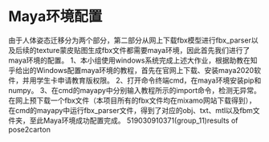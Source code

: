 # Maya环境配置
由于人体姿态迁移分为两个部分，第二部分从网上下载fbx模型进行fbx_parser以及后续的texture蒙皮贴图生成fbx文件都需要maya环境，因此首先我们进行了maya环境的配置。
1、本小组使用windows系统完成上述大作业，根据助教在知乎给出的Windows配置maya环境的教程，首先在官网上下载、安装maya2020软件，并用学生卡申请教育版权限。
2、打开命令终端cmd，在maya环境安装pip和numpy。
3、在cmd的mayapy中分别输入教程所示的import命令，检测无异常。
在网上预下载一个fbx文件（本项目所有的fbx文件均在mixamo网站下载得到），在cmd的mayapy中运行fbx_parser文件，得到了对应的obj、txt、mtl以及fbm文件夹，至此Maya环境成功配置完成。
519030910371(group_11)results of pose2carton
